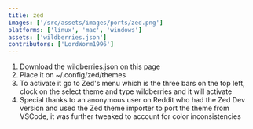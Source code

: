 ```yaml
---
title: zed
images: ['/src/assets/images/ports/zed.png']
platforms: ['linux', 'mac', 'windows']
assets: ['wildberries.json']
contributors: ['LordWorm1996']
---
```


1. Download the wildberries.json on this page
2. Place it on ~/.config/zed/themes
3. To activate it go to Zed's menu which is the three bars on the top left, clock on the select theme and type wildberries and it will activate
4. Special thanks to an anonymous user on Reddit who had the Zed Dev version and used the Zed theme importer to port the theme from VSCode, it was further tweaked to account for color inconsistencies
